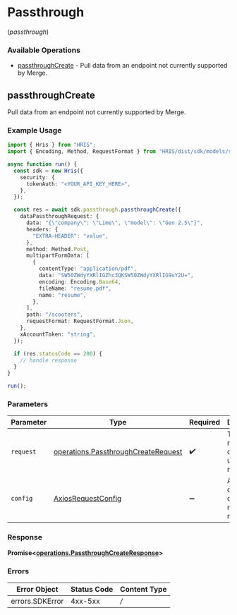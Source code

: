 # Passthrough
(*passthrough*)

### Available Operations

* [passthroughCreate](#passthroughcreate) - Pull data from an endpoint not currently supported by Merge.

## passthroughCreate

Pull data from an endpoint not currently supported by Merge.

### Example Usage

```typescript
import { Hris } from "HRIS";
import { Encoding, Method, RequestFormat } from "HRIS/dist/sdk/models/shared";

async function run() {
  const sdk = new Hris({
    security: {
      tokenAuth: "<YOUR_API_KEY_HERE>",
    },
  });

  const res = await sdk.passthrough.passthroughCreate({
    dataPassthroughRequest: {
      data: "{\"company\": \"Lime\", \"model\": \"Gen 2.5\"}",
      headers: {
        "EXTRA-HEADER": "value",
      },
      method: Method.Post,
      multipartFormData: [
        {
          contentType: "application/pdf",
          data: "SW50ZWdyYXRlIGZhc3QKSW50ZWdyYXRlIG9uY2U=",
          encoding: Encoding.Base64,
          fileName: "resume.pdf",
          name: "resume",
        },
      ],
      path: "/scooters",
      requestFormat: RequestFormat.Json,
    },
    xAccountToken: "string",
  });

  if (res.statusCode == 200) {
    // handle response
  }
}

run();
```

### Parameters

| Parameter                                                                                      | Type                                                                                           | Required                                                                                       | Description                                                                                    |
| ---------------------------------------------------------------------------------------------- | ---------------------------------------------------------------------------------------------- | ---------------------------------------------------------------------------------------------- | ---------------------------------------------------------------------------------------------- |
| `request`                                                                                      | [operations.PassthroughCreateRequest](../../sdk/models/operations/passthroughcreaterequest.md) | :heavy_check_mark:                                                                             | The request object to use for the request.                                                     |
| `config`                                                                                       | [AxiosRequestConfig](https://axios-http.com/docs/req_config)                                   | :heavy_minus_sign:                                                                             | Available config options for making requests.                                                  |


### Response

**Promise<[operations.PassthroughCreateResponse](../../sdk/models/operations/passthroughcreateresponse.md)>**
### Errors

| Error Object    | Status Code     | Content Type    |
| --------------- | --------------- | --------------- |
| errors.SDKError | 4xx-5xx         | */*             |
